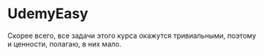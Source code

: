 # UdemyEasy
Скорее всего, все задачи этого курса окажутся тривиальными, поэтому и ценности, полагаю, в них мало.
